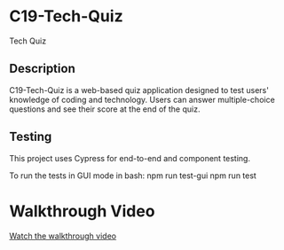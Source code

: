 # C19-Tech-Quiz
Tech Quiz

## Description
C19-Tech-Quiz is a web-based quiz application designed to test users' knowledge of coding and technology. Users can answer multiple-choice questions and see their score at the end of the quiz.

## Testing
This project uses Cypress for end-to-end and component testing.

To run the tests in GUI mode in bash:
npm run test-gui
npm run test

# Walkthrough Video
[Watch the walkthrough video](client/public/Screen%20recorder_03-31-2025_23-42-54-966.mp4)